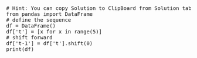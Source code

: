 <pre class="file" data-target="clipboard">
# Hint: You can copy Solution to ClipBoard from Solution tab in Step 7
from pandas import DataFrame
# define the sequence
df = DataFrame()
df['t'] = [x for x in range(5)]
# shift forward
df['t-1'] = df['t'].shift(0)
print(df)
</pre>

